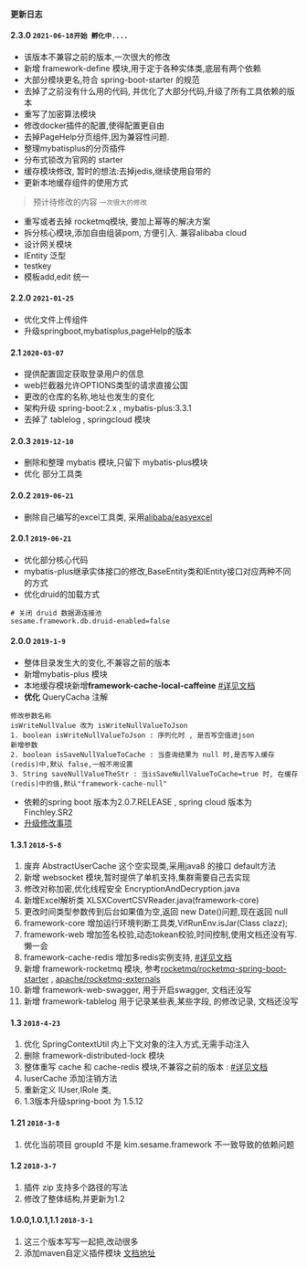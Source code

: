 
#### 更新日志
#### 2.3.0 `2021-06-18开始 孵化中....`
- 该版本不兼容之前的版本,一次很大的修改
- 新增 framework-define 模块,用于定于各种实体类,底层有两个依赖
- 大部分模块更名,符合 spring-boot-starter 的规范
- 去掉了之前没有什么用的代码, 并优化了大部分代码,升级了所有工具依赖的版本
- 重写了加密算法模块
- 修改docker插件的配置,使得配置更自由
- 去掉PageHelp分页组件,因为兼容性问题.
- 整理mybatisplus的分页插件
- 分布式锁改为官网的 starter
- 缓存模块修改, 暂时的想法:去掉jedis,继续使用自带的
- 更新本地缓存组件的使用方式

> 预计待修改的内容 `一次很大的修改`

- 重写或者去掉 rocketmq模块, 要加上幂等的解决方案
- 拆分核心模块,添加自由组装pom, 方便引入. 兼容alibaba cloud
- 设计网关模块
- IEntity 泛型
- testkey
- 模板add,edit 统一

#### 2.2.0 `2021-01-25`
- 优化文件上传组件
- 升级springboot,mybatisplus,pageHelp的版本

#### 2.1 `2020-03-07`
- 提供配置固定获取登录用户的信息
- web拦截器允许OPTIONS类型的请求直接公国
- 更改的仓库的名称,地址也发生的变化
- 架构升级 spring-boot:2.x , mybatis-plus:3.3.1
- 去掉了 tablelog , springcloud 模块

#### 2.0.3 `2019-12-10`
- 删除和整理 mybatis 模块,只留下 mybatis-plus模块
- 优化 部分工具类

#### 2.0.2 `2019-06-21`
- 删除自己编写的excel工具类, 采用[alibaba/easyexcel](https://github.com/alibaba/easyexcel)

#### 2.0.1 `2019-06-21`
- 优化部分核心代码
- mybatis-plus继承实体接口的修改,BaseEntity类和IEntity接口对应两种不同的方式
- 优化druid的加载方式
```
# 关闭 druid 数据源连接池
sesame.framework.db.druid-enabled=false
```

#### 2.0.0 `2019-1-9`
- 整体目录发生大的变化,不兼容之前的版本
- 新增mybatis-plus 模块
- 本地缓存模块新增**framework-cache-local-caffeine**  [#详见文档](doc/ch4/local-redis.md)
- **优化** QueryCacha 注解 
```
修改参数名称
isWriteNullValue 改为 isWriteNullValueToJson
1. boolean isWriteNullValueToJson : 序列化时 , 是否写空值进json
新增参数
2. boolean isSaveNullValueToCache : 当查询结果为 null 时,是否写入缓存(redis)中,默认 false,一般不用设置
3. String saveNullValueTheStr : 当isSaveNullValueToCache=true 时, 在缓存(redis)中的值,默认"framework-cache-null"
```
- 依赖的spring boot 版本为2.0.7.RELEASE , spring cloud 版本为Finchley.SR2
- [升级修改事项](doc/spring-boot-2.x.md)

#### 1.3.1 `2018-5-8 `
1. 废弃 AbstractUserCache 这个空实现类,采用java8 的接口 default方法
2. 新增 websocket 模块,暂时提供了单机支持,集群需要自己去实现
3. 修改对称加密,优化线程安全 EncryptionAndDecryption.java
4. 新增Excel解析类 XLSXCovertCSVReader.java(framework-core)
5. 更改时间类型参数传到后台如果值为空,返回 new Date()问题,现在返回 null
6. framework-core 增加运行环境判断工具类,VifRunEnv.isJar(Class clazz);
7. framework-web 增加签名校验,动态tokean校验,时间控制,使用文档还没有写.懒一会
8. framework-cache-redis 增加多redis实例支持, [#详见文档](doc/ch4/redis-shili.md)
9. 新增 framework-rocketmq 模块, 参考[rocketmq/rocketmq-spring-boot-starter](https://github.com/rocketmq/rocketmq-spring-boot-starter) , [apache/rocketmq-externals](https://github.com/apache/rocketmq-externals/tree/master/rocketmq-spring-boot-starter)
10. 新增 framework-web-swagger, 用于开启swagger, 文档还没写
11. 新增 framework-tablelog 用于记录某些表,某些字段, 的修改记录, 文档还没写

#### 1.3 `2018-4-23 `
1. 优化 SpringContextUtil 内上下文对象的注入方式,无需手动注入
2. 删除 framework-distributed-lock 模块
3. 整体重写 cache 和 cache-redis 模块,不兼容之前的版本 : [#详见文档](https://gitee.com/sesamekim/framework-boot/wikis/pages?title=2.2%20%E7%BC%93%E5%AD%98-redis%20-%5B1.3%5D&parent=%E6%9E%B6%E6%9E%84%E7%BB%84%E4%BB%B6%E4%BD%BF%E7%94%A8)
4. IuserCache 添加注销方法
5. 重新定义 IUser,IRole 类,
6. 1.3版本升级spring-boot 为 1.5.12


#### 1.21 `2018-3-8`
1. 优化当前项目 groupId 不是 kim.sesame.framework 不一致导致的依赖问题

#### 1.2 `2018-3-7`
1. 插件 zip 支持多个路径的写法
2. 修改了整体结构,并更新为1.2

#### 1.0.0,1.0.1,1.1  `2018-3-1`
1. 这三个版本写写一起把,改动很多
2. 添加maven自定义插件模块 [文档地址](https://gitee.com/sesamekim/framework-boot/wikis/pages?title=1-%E9%87%8D%E6%96%B0%E5%8A%A0%E8%BD%BD%E9%9D%99%E6%80%81%E8%B5%84%E6%BA%90%E6%96%87%E4%BB%B6&parent=%E8%87%AA%E5%AE%9A%E4%B9%89maven%E6%8F%92%E4%BB%B6)
